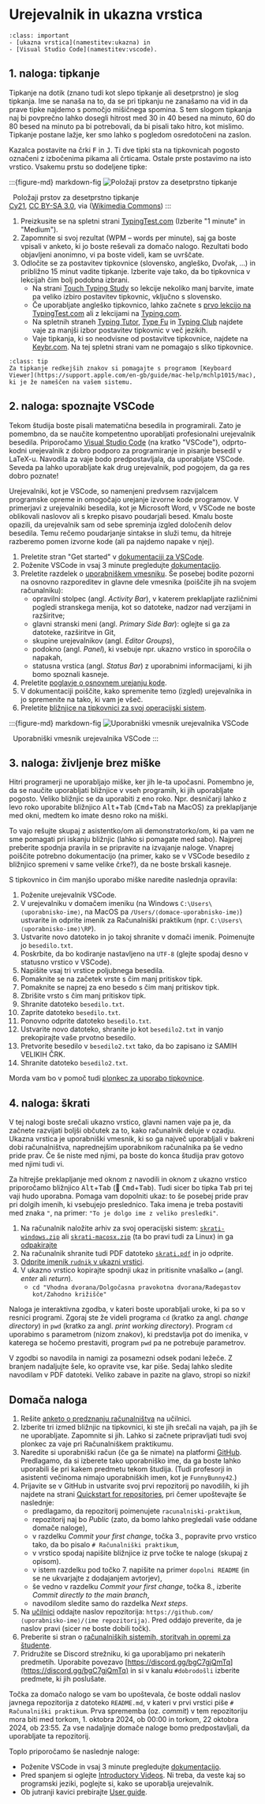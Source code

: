 # Urejevalnik in ukazna vrstica

`````{admonition} Programska oprema
:class: important
- [ukazna vrstica](namestitev:ukazna) in 
- [Visual Studio Code](namestitev:vscode).
`````

## 1. naloga: tipkanje

Tipkanje na dotik (znano tudi kot slepo tipkanje ali desetprstno) je slog tipkanja. Ime se nanaša na to, da se pri tipkanju ne zanašamo na vid in da prave tipke najdemo s pomočjo mišičnega spomina.
S tem slogom tipkanja naj bi povprečno lahko dosegli hitrost med 30 in 40 besed na minuto, 60 do 80 besed na minuto pa bi potrebovali, da bi pisali tako hitro, kot mislimo.
Tipkanje postane lažje, ker smo lahko s pogledom osredotočeni na zaslon.

Kazalca postavite na črki <kbd>F</kbd> in <kbd>J</kbd>. Ti dve tipki sta na tipkovnicah pogosto označeni z izbočenima pikama ali črticama. Ostale prste postavimo na isto vrstico. Vsakemu prstu so dodeljene tipke:

:::{figure-md} markdown-fig
![Položaji prstov za desetprstno tipkanje](01-vscode-in-terminal/Typing-colour_for-finger-positions.png)

&nbsp; Položaji prstov za desetprstno tipkanje\
<span class="avtor">
   [Cy21](https://commons.wikimedia.org/wiki/User:Cy21),
   [CC BY-SA 3.0](https://creativecommons.org/licenses/by-sa/3.0),
   via ([Wikimedia Commons](https://commons.wikimedia.org/wiki/File:Typing-colour_for-finger-positions.svg.png))
</span>
:::

1. Preizkusite se na spletni strani [TypingTest.com](http://www.typingtest.com) (Izberite "1 minute" in "Medium").
2. Zapomnite si svoj rezultat (WPM – words per minute), saj ga boste vpisali v anketo, ki jo boste reševali za domačo nalogo.
   Rezultati bodo objavljeni anonimno, vi pa boste videli, kam se uvrščate.
3. Odločite se za postavitev tipkovnice (slovensko, angleško, Dvořak, ...) in približno 15 minut vadite tipkanje. Izberite vaje tako, da bo tipkovnica v lekcijah čim bolj podobna izbrani.
   - Na strani [Touch Typing Study](https://www.typingstudy.com/sl-slovenian-1/lesson/1/part/1) so lekcije nekoliko manj barvite, imate pa veliko izbiro postavitev tipkovnic, vključno s slovensko.
   - Če uporabljate angleško tipkovnico, lahko začnete s [prvo lekcijo na TypingTest.com](https://www.typingtest.com/trainer/applet.html?course_url=course_descriptions/fl5_us_sr_touchtyping.xml&lesson_id=A001) ali z lekcijami na [Typing.com](https://www.typing.com/student/lessons).
   - Na spletnih straneh [Typing Tutor](https://www.typingtutor-online.com), [Type Fu](https://type-fu.com) in [Typing Club](https://www.edclub.com/sportal/program-3.game) najdete vaje za manjši izbor postavitev tipkovnic v več jezikih.
   - Vaje tipkanja, ki so neodvisne od postavitve tipkovnice, najdete na [Keybr.com](https://www.keybr.com). 
   Na tej spletni strani vam ne pomagajo s sliko tipkovnice.
  
`````{admonition} Nasvet za operacijski sistem MacOS
:class: tip
Za tipkanje redkejših znakov si pomagajte s programom [Keyboard Viewer](https://support.apple.com/en-gb/guide/mac-help/mchlp1015/mac),
ki je že nameščen na vašem sistemu.
`````

## 2. naloga: spoznajte VSCode

Tekom študija boste pisali matematična besedila in programirali.
Zato je pomembno, da se naučite kompetentno uporabljati profesionalni urejevalnik besedila. 
Priporočamo [Visual Studio Code](https://code.visualstudio.com/) (na kratko "VSCode"), 
odprto-kodni urejevalnik z dobro podporo za programiranje in pisanje besedil v LaTeX-u.
Navodila za vaje bodo predpostavljala, da uporabljate VSCode.
Seveda pa lahko uporabljate kak drug urejevalnik, pod pogojem, da ga res dobro poznate!

Urejevalniki, kot je VSCode, so namenjeni predvsem razvijalcem programske opreme in omogočajo urejanje izvorne kode programov.
V primerjavi z urejevalniki besedila, kot je Microsoft Word, v VSCode ne boste oblikovali naslovov ali s krepko pisavo poudarjali besed.
Kmalu boste opazili, da urejevalnik sam od sebe spreminja izgled določenih delov besedila. 
Temu rečemo poudarjanje sintakse in služi temu, da hitreje razberemo pomen izvorne kode (ali pa najdemo napake v njej).

1. Preletite stran "Get started" v [dokumentaciji za VSCode](https://code.visualstudio.com/docs).
2. Poženite VSCode in vsaj 3 minute pregledujte [dokumentacijo](https://code.visualstudio.com/docs).
3. Preletite razdelek o [uporabniškem vmesniku](https://code.visualstudio.com/docs/getstarted/userinterface).
   Še posebej bodite pozorni na osnovno razporeditev in glavne dele vmesnika (poiščite jih na svojem računalniku): 
    - opravilni stolpec (angl. _Activity Bar_), v katerem preklapljate različnimi pogledi stranskega menija, 
      kot so datoteke, nadzor nad verzijami in razširitve;
    - glavni stranski meni (angl. _Primary Side Bar_): oglejte si ga za datoteke, razširitve in Git,
    - skupine urejevalnikov (angl. _Editor Groups_),
    - podokno (angl. _Panel_), ki vsebuje npr. ukazno vrstico in sporočila o napakah,
    - statusna vrstica (angl. _Status Bar_) z uporabnimi informacijami, ki jih bomo spoznali kasneje.
4. Preletite [poglavje o osnovnem urejanju kode](https://code.visualstudio.com/docs/editor/codebasics).
5. V dokumentaciji poiščite, kako spremenite temo (izgled) urejevalnika in jo spremenite na tako, ki vam je všeč. 
6. Preletite [bližnjice na tipkovnici za svoj operacijski sistem](https://code.visualstudio.com/docs/getstarted/keybindings#_keyboard-shortcuts-reference).


:::{figure-md} markdown-fig
![Uporabniški vmesnik urejevalnika VSCode](01-vscode-in-terminal/vscode-ui.png)

&nbsp; Uporabniški vmesnik urejevalnika VSCode
:::

## 3. naloga: življenje brez miške

Hitri programerji ne uporabljajo miške, ker jih le-ta upočasni. Pomembno je, da se naučite
uporabljati bližnjice v vseh programih, ki jih uporabljate pogosto. 
Veliko bližnjic se da uporabiti z eno roko. Npr. desničarji lahko z levo roko uporabite bližnjico <kbd>Alt</kbd>+<kbd>Tab</kbd> (<kbd>Cmd</kbd>+<kbd>Tab</kbd> na MacOS) za preklapljanje med okni, medtem ko imate desno roko na miški.

To vajo rešujte skupaj z asistentko/om ali demonstratorko/om, ki pa vam ne sme pomagati pri iskanju bližnjic (lahko si pomagate med sabo).
Najprej preberite spodnja pravila in se pripravite na izvajanje naloge. 
Vnaprej poiščite potrebno dokumentacijo (na primer, kako se v VSCode besedilo z bližnjico spremeni v same velike
črke?), da ne boste brskali kasneje.

S tipkovnico in čim manjšo uporabo miške naredite naslednja opravila:

 1. Poženite urejevalnik VSCode.
 2. V urejevalniku v domačem imeniku (na Windows `C:\Users\⟨uporabnisko-ime⟩`, na MacOS pa `/Users/⟨domace-uporabnisko-ime⟩`)
    ustvarite in odprite imenik za Računalniški praktikum (npr. `C:\Users\⟨uporabnisko-ime⟩\RP`).
 3. Ustvarite novo datoteko in jo takoj shranite v domači imenik. Poimenujte jo `besedilo.txt`.
 4. Poskrbite, da bo kodiranje nastavljeno na `UTF-8` (glejte spodaj desno v statusno vrstico v VSCode).
 5. Napišite vsaj tri vrstice poljubnega besedila.
 6. Pomaknite se na začetek vrste s čim manj pritiskov tipk.
 7. Pomaknite se naprej za eno besedo s čim manj pritiskov tipk.
 8. Zbrišite vrsto s čim manj pritiskov tipk.
 9. Shranite datoteko `besedilo.txt`.
10. Zaprite datoteko `besedilo.txt`.
11. Ponovno odprite datoteko `besedilo.txt`.
12. Ustvarite novo datoteko, shranite jo kot `besedilo2.txt` in vanjo prekopirajte vaše prvotno besedilo.
13. Pretvorite besedilo v `besedilo2.txt` tako, da bo zapisano iz SAMIH VELIKIH ČRK.
14. Shranite datoteko `besedilo2.txt`.

Morda vam bo v pomoč tudi [plonkec za uporabo tipkovnice](plonkec:tipkovnica).

## 4. naloga: škrati

V tej nalogi boste srečali ukazno vrstico, glavni namen vaje pa je, 
da začnete razvijati boljši občutek za to, kako računalnik deluje v ozadju.
Ukazna vrstica je uporabniški vmesnik, ki so ga največ uporabljali v bakreni dobi računalništva,
naprednejšim uporabnikom računalnika pa še vedno pride prav.
Če še niste med njimi, pa boste do konca študija prav gotovo med njimi tudi vi.

Za hitrejše preklapljanje med oknom z navodili in oknom z ukazno vrstico priporočamo 
bližnjico <kbd>Alt</kbd>+<kbd>Tab</kbd> (🍎 <kbd>Cmd</kbd>+<kbd>Tab</kbd>). 
Tudi sicer bo tipka <kbd>Tab</kbd> pri tej vaji hudo uporabna. 
Pomaga vam dopolniti ukaz: to še posebej pride prav pri dolgih imenih, ki vsebujejo preslednico.
Taka imena je treba postaviti med znaka `"`, na primer: `"To je dolgo ime z veliko presledki"`.

1. Na računalnik naložite arhiv za svoj operacijski sistem: [`skrati-windows.zip`](01-vscode-in-terminal/skrati-windows.zip)
   ali [`skrati-macosx.zip`](01-vscode-in-terminal/skrati-macosx.zip) (ta bo pravi tudi za Linux) in ga [odpakirajte](faq:zip)
2. Na računalnik shranite tudi PDF datoteko [`skrati.pdf`](01-vscode-in-terminal/skrati.pdf) in jo odprite.
3. [Odprite imenik `rudnik` v ukazni vrstici](faq:ukazna-imenik).
4. V ukazno vrstico kopirajte spodnji ukaz in pritisnite vnašalko <kbd>↵</kbd> (angl. _enter_ ali _return_). 
   - `cd "Vhodna dvorana/Dolgočasna pravokotna dvorana/Radegastov kot/Zahodno križišče"`

<!-- Dodatno za Windows Powershell (staro)
$OutputEncoding = [System.Console]::OutputEncoding =[System.Console]::InputEncoding = [System.Text.Encoding]::UTF8 
$PSDefaultParameterValues['*:Encoding'] = 'utf8'
? https://stackoverflow.com/questions/10651975/unicode-utf-8-with-git-bash
-->

Naloga je interaktivna zgodba, v kateri boste uporabljali uroke, ki pa so v resnici programi.
Zgoraj ste že videli programa `cd` (kratko za angl. *change directory*) in `pwd` (kratko za angl. *print working directory*).
Program `cd` uporabimo s parametrom (nizom znakov), ki predstavlja pot do imenika, v katerega se hočemo prestaviti,
program `pwd` pa ne potrebuje parametrov.

V zgodbi so navodila in namigi za posamezni odsek podani ležeče.
Z branjem nadaljujte šele, ko opravite vse, kar piše.
Sedaj lahko sledite navodilam v PDF datoteki. 
Veliko zabave in pazite na glavo, stropi so nizki!

## Domača naloga

1. Rešite [anketo o predznanju računalništva](https://ucilnica.fmf.uni-lj.si/mod/feedback/view.php?id=32277) na učilnici.
2. Izberite tri izmed bližnjic na tipkovnici, ki ste jih srečali na vajah, pa jih še ne uporabljate.
   Zapomnite si jih. Lahko si začnete pripravljati tudi svoj plonkec za vaje pri Računalniškem praktikumu.
3. Naredite si uporabniški račun (če ga še nimate) na platformi [GitHub](https://github.com/signup).
   Predlagamo, da si izberete tako uporabniško ime, da ga boste lahko uporabili še pri kakem predmetu tekom študija.
   (Tudi profesorji in asistenti večinoma nimajo uporabniških imen, kot je `FunnyBunny42`.)
4. Prijavite se v GitHub in ustvarite svoj prvi repozitorij po navodilih, ki jih najdete na strani 
   [Quickstart for repositories](https://docs.github.com/en/repositories/creating-and-managing-repositories/quickstart-for-repositories),
   pri čemer upoštevajte še naslednje:
    - predlagamo, da repozitorij poimenujete `racunalniski-praktikum`,
    - repozitorij naj bo _Public_ (zato, da bomo lahko pregledali vaše oddane domače naloge),
    - v razdelku _Commit your first change_, točka 3., popravite prvo vrstico tako, da bo pisalo `# Računalniški praktikum`,
    - v vrstico spodaj napišite bližnjice iz prve točke te naloge (skupaj z opisom).
    - v istem razdelku pod točko 7. napišite na primer `dopolni README` (in se ne ukvarjajte z dodajanjem avtorjev),
    - še vedno v razdelku _Commit your first change_, točka 8., izberite _Commit directly to the main branch_,
    - navodilom sledite samo do razdelka _Next steps_.
5. Na [učilnici](https://ucilnica.fmf.uni-lj.si/mod/assign/view.php?id=70431) oddajte naslov repozitorija: `https://github.com/⟨uporabnisko-ime⟩/⟨ime repozitorija⟩`.
   Pred oddajo preverite, da je naslov pravi (sicer ne boste dobili točk).
6. Preberite si stran o [računalniških sistemih, storitvah in opremi za študente](https://ucilnica.fmf.uni-lj.si/mod/page/view.php?id=51619).
7. Pridružite se Discord strežniku, ki ga uporabljamo pri nekaterih predmetih. 
   Uporabite povezavo [https://discord.gg/bgC7gjQmTq](https://discord.gg/bgC7gjQmTq) in si v kanalu `#dobrodošli` izberite predmete, ki jih poslušate.

Točka za domačo nalogo se vam bo upoštevala, če boste oddali naslov javnega repozitorija
z datoteko `README.md`, v kateri v prvi vrstici piše `# Računalniški praktikum`.
Prva sprememba (oz. _commit_) v tem repozitoriju mora biti med 
torkom, 1. oktobra 2024, ob 00:00 in
torkom, 22 oktobra 2024, ob 23:55.
Za vse nadaljnje domače naloge bomo predpostavljali, da uporabljate ta repozitorij.

Toplo priporočamo še naslednje naloge:

- Poženite VSCode in vsaj 3 minute pregledujte [dokumentacijo](https://code.visualstudio.com/docs).
- Pred spanjem si oglejte [Introductory Videos](https://code.visualstudio.com/docs/getstarted/introvideos#VSCode). 
  Ni treba, da veste kaj so programski jeziki, poglejte si, kako se uporablja urejevalnik.
- Ob jutranji kavici prebirajte [User guide](https://code.visualstudio.com/docs/editor/codebasics).